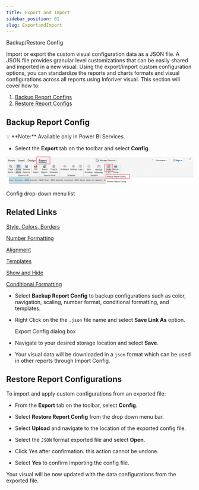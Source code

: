 ```yaml
---
title: Export and Import
sidebar_position: 01
slug: ExportandImport
---
```

Backup/Restore Config

Import or export the custom visual configuration data as a JSON file. A JSON file provides granular level customizations that can be easily shared and imported in a new visual. Using the export/import custom configuration options, you can standardize the reports and charts formats and visual configurations across all reports using Inforiver visual. This section will cover how to:

1. [Backup Report Configs](https://www.notion.so/Backup-Restore-Config-59befd3dbf2f41d297dc0e6801f54f74)
2. [Restore Report Configs](https://www.notion.so/Backup-Restore-Config-59befd3dbf2f41d297dc0e6801f54f74)

## Backup Report Config

<aside>
💡 **Note:** Available only in Power BI Services.

</aside>

- Select the **Export** tab on the toolbar and select **Config**.

![Config drop-down menu list](/img/Othertopic/Creatingreportbackup/Fig1Backupmenu.png)

Config drop-down menu list

## Related Links

[Style, Colors, Borders](https://www.notion.so/Style-Colors-Borders-01f324e80d53439e8e0e834939833e24)

[Number Formatting](https://www.notion.so/Number-Formatting-1ee72b10702d430b8b6a4ee3b315a302)

[Alignment](https://www.notion.so/Alignment-43437a8a0e0643689f6a589971252d89)

[Templates](https://www.notion.so/Templates-3989d8878347402d8111ccc7374c6001)

[Show and Hide](https://www.notion.so/Show-and-Hide-9a90d2c89afa41b582204a5802de1e4e)

[Conditional Formatting](https://www.notion.so/Conditional-Formatting-7e5c1206793c4c00a604f9b2f865d452)

- Select **Backup Report Config** to backup configurations such as color, navigation, scaling, number format, conditional formatting, and templates.
- Right Click on the the `.json` file name and select **Save Link As** option.
     
    Export Config dialog box
    
- Navigate to your desired storage location and select **Save**.
- Your visual data will be downloaded in a `json` format which can be used in other reports through Import Config.

## Restore Report Configurations

To import and apply custom configurations from an exported file:

- From the **Export** tab on the toolbar, select **Config**.
 

- Select **Restore Report Config** from the drop down menu bar.
     
    
- Select **Upload** and navigate to the location of the exported config file.
- Select the `JSON` format exported file and select **Open**.
- Click Yes after confirmation. this action cannot be undone.
 

- Select **Yes** to confirm importing the config file.

Your visual will be now updated with the data configurations from the exported file.